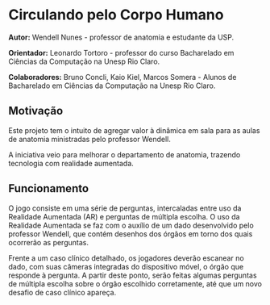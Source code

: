 # Circulando pelo Corpo Humano

**Autor:** Wendell Nunes - professor de anatomia e estudante da USP.

**Orientador:** Leonardo Tortoro - professor do curso Bacharelado em Ciências da Computação na Unesp Rio Claro.

**Colaboradores:** Bruno Concli, Kaio Kiel, Marcos Somera - Alunos de Bacharelado em Ciências da Computação na Unesp Rio Claro.

## Motivação

Este projeto tem o intuito de agregar valor à dinâmica em sala para as aulas de anatomia ministradas pelo professor Wendell.

A iniciativa veio para melhorar o departamento de anatomia, trazendo tecnologia com realidade aumentada.

## Funcionamento

O jogo consiste em uma série de perguntas, intercaladas entre uso da Realidade Aumentada (AR) e perguntas de múltipla escolha.
O uso da Realidade Aumentada se faz com o auxílio de um dado desenvolvido pelo professor Wendell, que contém desenhos dos órgãos em torno dos quais ocorrerão as perguntas.

Frente a um caso clínico detalhado, os jogadores deverão escanear no dado, com suas câmeras integradas do dispositivo móvel, o órgão que responde à pergunta.
A partir deste ponto, serão feitas algumas perguntas de múltipla escolha sobre o órgão escolhido corretamente, até que um novo desafio de caso clínico apareça.
